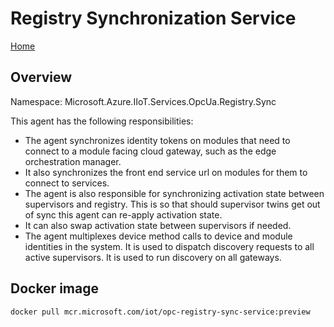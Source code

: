 # Registry Synchronization Service

[Home](readme.md)

## Overview

Namespace: Microsoft.Azure.IIoT.Services.OpcUa.Registry.Sync

This agent has the following responsibilities:

* The agent synchronizes identity tokens on modules that need to connect to a module facing cloud gateway, such as the edge orchestration manager.
* It also synchronizes the front end service url on modules for them to connect to services.
* The agent is also responsible for synchronizing activation state between supervisors and registry.   This is so that should supervisor twins get out of sync this agent can re-apply activation state.   
* It can also swap activation state between supervisors if needed.
* The agent multiplexes device method calls to device and module identities in the system.  It is used to dispatch discovery requests to all active supervisors.  It is used to run discovery on all gateways.

## Docker image

`docker pull mcr.microsoft.com/iot/opc-registry-sync-service:preview`
